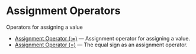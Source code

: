 # Assignment Operators

Operators for assigning a value

- [Assignment Operator (:=)](/sql-statements-structure/operators/assignment-operators/operador-de-atribuicao/) — Assignment operator for assigning a value.
- [Assignment Operator (=)](/sql-statements-structure/operators/assignment-operators/assignment-operators-assignment-operator/) — The equal sign as an assignment operator.
